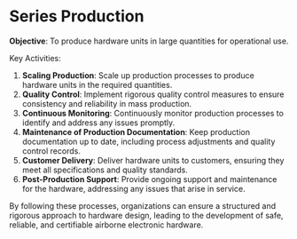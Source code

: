 # Series Production

**Objective**: To produce hardware units in large quantities for operational use.

Key Activities:

1. **Scaling Production**: Scale up production processes to produce hardware units in the required quantities.
2. **Quality Control**: Implement rigorous quality control measures to ensure consistency and reliability in mass production.
3. **Continuous Monitoring**: Continuously monitor production processes to identify and address any issues promptly.
4. **Maintenance of Production Documentation**: Keep production documentation up to date, including process adjustments and quality control records.
5. **Customer Delivery**: Deliver hardware units to customers, ensuring they meet all specifications and quality standards.
6. **Post-Production Support**: Provide ongoing support and maintenance for the hardware, addressing any issues that arise in service.

By following these processes, organizations can ensure a structured and rigorous approach to hardware design, leading to the development of safe, reliable, and certifiable airborne electronic hardware.

